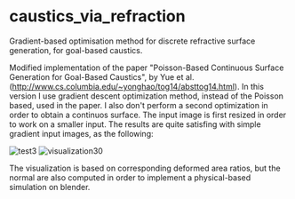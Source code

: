 # caustics_via_refraction
Gradient-based optimisation method for discrete refractive surface generation, for goal-based caustics.

Modified implementation of the paper "Poisson-Based Continuous Surface Generation for Goal-Based Caustics", by Yue et al.(http://www.cs.columbia.edu/~yonghao/tog14/absttog14.html). In this version I use gradient descent optimization method, instead of the Poisson based, used in the paper.
I also don't perform a second optimization in order to obtain a continuos surface.
The input image is first resized in order to work on a smaller input.
The results are quite satisfing with simple gradient input images, as the following:

![test3](https://user-images.githubusercontent.com/77103965/178326794-80bc4d1c-f7f1-4264-aff3-e6184dd5ead4.png)
![visualization30](https://user-images.githubusercontent.com/77103965/178326894-995821dd-2210-4271-9763-8432437dd703.png)

The visualization is based on corresponding deformed area ratios, but the normal are also computed in order to implement a physical-based simulation on blender.
